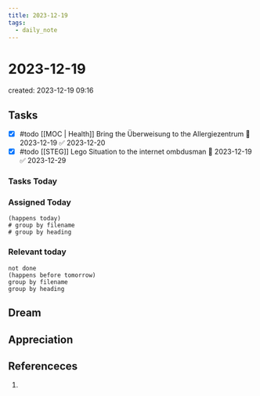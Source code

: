 ```yaml
---
title: 2023-12-19
tags:
  - daily_note
---
```

# 2023-12-19
created: 2023-12-19 09:16

## Tasks

- [x] #todo [[MOC | Health]] Bring the Überweisung to the Allergiezentrum 🛫 2023-12-19 ✅ 2023-12-20
- [x] #todo [[STEG]] Lego Situation to the internet ombdusman 🛫 2023-12-19 ✅ 2023-12-29
### Tasks Today

### Assigned Today
```tasks
(happens today)
# group by filename
# group by heading
```

### Relevant today
```tasks
not done
(happens before tomorrow)
group by filename
group by heading
```

## Dream

## Appreciation

## Referenceces
1. 